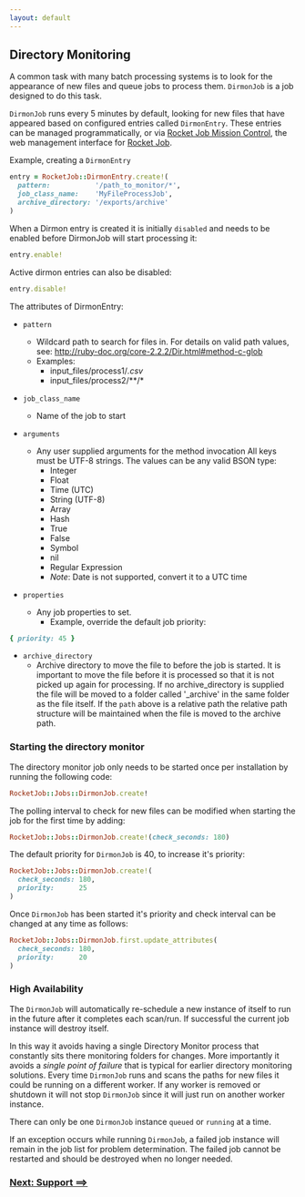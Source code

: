 ```yaml
---
layout: default
---
```


## Directory Monitoring

A common task with many batch processing systems is to look for the appearance of
new files and queue jobs to process them. `DirmonJob` is a job designed to do
this task.

`DirmonJob` runs every 5 minutes by default, looking for new files that have appeared
based on configured entries called `DirmonEntry`. These entries can be managed
programmatically, or via [Rocket Job Mission Control][1], the web management interface for [Rocket Job][0].

Example, creating a `DirmonEntry`

~~~ruby
entry = RocketJob::DirmonEntry.create!(
  pattern:           '/path_to_monitor/*',
  job_class_name:    'MyFileProcessJob',
  archive_directory: '/exports/archive'
)
~~~

When a Dirmon entry is created it is initially `disabled` and needs to be enabled before
DirmonJob will start processing it:

~~~ruby
entry.enable!
~~~

Active dirmon entries can also be disabled:

~~~ruby
entry.disable!
~~~

The attributes of DirmonEntry:

* `pattern` <String>
    * Wildcard path to search for files in.
      For details on valid path values, see: http://ruby-doc.org/core-2.2.2/Dir.html#method-c-glob
    * Examples:
        * input_files/process1/*.csv*
        * input_files/process2/**/*
* `job_class_name` <String>
    * Name of the job to start
* `arguments` <Array>
    * Any user supplied arguments for the method invocation
      All keys must be UTF-8 strings. The values can be any valid BSON type:
        * Integer
        * Float
        * Time    (UTC)
        * String  (UTF-8)
        * Array
        * Hash
        * True
        * False
        * Symbol
        * nil
        * Regular Expression
        * _Note_: Date is not supported, convert it to a UTC time

* `properties` <Hash>
    * Any job properties to set.
        * Example, override the default job priority:

~~~ruby
{ priority: 45 }
~~~

* `archive_directory`
    * Archive directory to move the file to before the job is started. It is important to
      move the file before it is processed so that it is not picked up again for processing.
      If no archive_directory is supplied the file will be moved to a folder called '_archive'
      in the same folder as the file itself.
      If the `path` above is a relative path the relative path structure will be
      maintained when the file is moved to the archive path.

### Starting the directory monitor

The directory monitor job only needs to be started once per installation by running
the following code:

~~~ruby
RocketJob::Jobs::DirmonJob.create!
~~~

The polling interval to check for new files can be modified when starting the job
for the first time by adding:

~~~ruby
RocketJob::Jobs::DirmonJob.create!(check_seconds: 180)
~~~

The default priority for `DirmonJob` is 40, to increase it's priority:

~~~ruby
RocketJob::Jobs::DirmonJob.create!(
  check_seconds: 180,
  priority:      25
)
~~~

Once `DirmonJob` has been started it's priority and check interval can be
changed at any time as follows:

~~~ruby
RocketJob::Jobs::DirmonJob.first.update_attributes(
  check_seconds: 180,
  priority:      20
)
~~~

### High Availability

The `DirmonJob` will automatically re-schedule a new instance of itself to run in
the future after it completes each scan/run. If successful the current job instance
will destroy itself.

In this way it avoids having a single Directory Monitor process that constantly
sits there monitoring folders for changes. More importantly it avoids a _single
point of failure_ that is typical for earlier directory monitoring solutions.
Every time `DirmonJob` runs and scans the paths for new files it could be running
on a different worker. If any worker is removed or shutdown it will not stop
`DirmonJob` since it will just run on another worker instance.

There can only be one `DirmonJob` instance `queued` or `running` at a time.

If an exception occurs while running `DirmonJob`, a failed job instance will remain
in the job list for problem determination. The failed job cannot be restarted and
should be destroyed when no longer needed.

### [Next: Support ==>](support.html)

[0]: http://rocketjob.io
[1]: https://github.com/rocketjob/rocketjob_mission_control
[2]: http://rocketjob.github.io/semantic_logger
[3]: https://github.com/rocketjob/rocketjob
